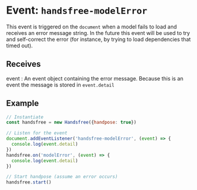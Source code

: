# Event: `handsfree-modelError`

This event is triggered on the `document` when a model fails to load and receives an error message string. In the future this event will be used to try and self-correct the error (for instance, by trying to load dependencies that timed out).

## Receives

event
: An event object containing the error message. Because this is an event the message is stored in `event.detail`

## Example

```js
// Instantiate
const handsfree = new Handsfree({handpose: true})

// Listen for the event
document.addEventListener('handsfree-modelError', (event) => {
  console.log(event.detail)
})
handsfree.on('modelError', (event) => {
  console.log(event.detail)
})

// Start handpose (assume an error occurs)
handsfree.start()
```